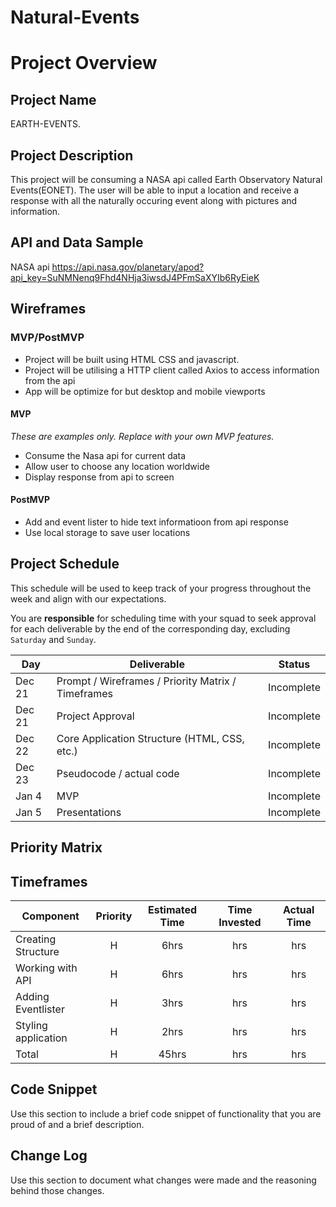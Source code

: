# Natural-Events
# Project Overview

## Project Name

EARTH-EVENTS.

## Project Description

This project will be consuming a NASA api called Earth Observatory Natural Events(EONET). The user will be able to input a location and receive a response with all the naturally occuring event along with pictures and information.

## API and Data Sample
NASA api https://api.nasa.gov/planetary/apod?api_key=SuNMNenq9Fhd4NHja3iwsdJ4PFmSaXYIb6RyEieK

## Wireframes



### MVP/PostMVP
- Project will be built using HTML CSS and javascript.
- Project will be utilising a HTTP client called Axios to access information from the api
- App will be optimize for but desktop and mobile viewports

#### MVP 
*These are examples only. Replace with your own MVP features.*

- Consume the Nasa api for current data 
- Allow user to choose any location worldwide
- Display response from api to screen

#### PostMVP  
- Add and event lister to hide text informatioon from api response
- Use local storage to save user locations

## Project Schedule

This schedule will be used to keep track of your progress throughout the week and align with our expectations.  

You are **responsible** for scheduling time with your squad to seek approval for each deliverable by the end of the corresponding day, excluding `Saturday` and `Sunday`.

|  Day | Deliverable | Status
|---|---| ---|
|Dec 21| Prompt / Wireframes / Priority Matrix / Timeframes | Incomplete
|Dec 21| Project Approval | Incomplete
|Dec 22| Core Application Structure (HTML, CSS, etc.) | Incomplete
|Dec 23| Pseudocode / actual code | Incomplete
|Jan 4| MVP | Incomplete
|Jan 5| Presentations | Incomplete

## Priority Matrix



## Timeframes



| Component | Priority | Estimated Time | Time Invested | Actual Time |
| --- | :---: |  :---: | :---: | :---: |
| Creating Structure | H | 6hrs| hrs | hrs |
| Working with API | H | 6hrs| hrs | hrs |
| Adding Eventlister| H |  3hrs|  hrs | hrs|
| Styling application|H | 2hrs| hrs| hrs|
| Total | H | 45hrs| hrs | hrs |

## Code Snippet

Use this section to include a brief code snippet of functionality that you are proud of and a brief description.  


## Change Log
 Use this section to document what changes were made and the reasoning behind those changes. 
